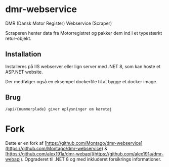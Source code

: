 # dmr-webservice
DMR (Dansk Motor Register) Webservice (Scraper)

Scraperen henter data fra Motorregistret og pakker dem ind i et typestærkt retur-objekt.

## Installation
Installeres på IIS webserver eller lign server med .NET 8, som kan hoste et ASP.NET website.

Der medfølger også en eksempel dockerfile til at bygge et docker image.

## Brug
```API
/api/{nummerplade} giver oplysninger om køretøj
```

# Fork
Dette er en fork af [https://github.com/Montago/dmr-webservice](https://github.com/Montago/dmr-webservice) & [https://github.com/alex191a/dmr-webapi](https://github.com/alex191a/dmr-webapi). Opgraderet til .NET 8 og med inkluderet forsikrings informationer.
